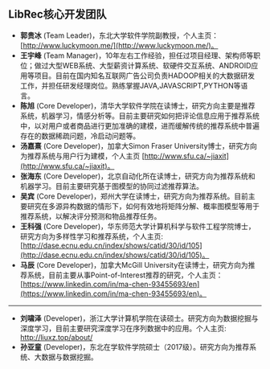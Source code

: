 ## LibRec核心开发团队

* **郭贵冰** (Team Leader)，东北大学软件学院副教授，个人主页：[http://www.luckymoon.me/](http://www.luckymoon.me/)。
* **王宇峰** (Team Manager)，10年左右工作经验，担任过项目经理、架构师等职位；做过大型WEB系统、大型薪资计算系统、软硬件交互系统、ANDROID应用等项目。目前在国内知名互联网广告公司负责HADOOP相关的大数据研发工作，并担任研发经理岗位。熟练掌握JAVA,JAVASCRIPT,PYTHON等语言。
* **陈旭** (Core Developer)，清华大学软件学院在读博士，研究方向主要是推荐系统，机器学习，情感分析等。目前主要研究如何把评论信息应用于推荐系统中，以对用户或者商品进行更加准确的建模，进而缓解传统的推荐系统中普遍存在的数据稀疏问题，冷启动问题等。
* **汤嘉熹** (Core Developer)，加拿大Simon Fraser University博士，研究方向为推荐系统与用户行为建模，个人主页 [http://www.sfu.ca/~jiaxit](http://www.sfu.ca/~jiaxit)。
* **张海东** (Core Developer)，北京自动化所在读博士，研究方向为推荐系统和机器学习。目前主要研究基于图模型的协同过滤推荐算法。
* **吴宾** (Core Developer)，郑州大学在读博士，研究方向为推荐系统。目前主要研究在多源异构数据的情形下，如何有效地将矩阵分解、概率图模型等用于推荐系统，以解决评分预测和物品推荐任务。
* **王科强** (Core Developer)，华东师范大学计算机科学与软件工程学院博士，研究方向为多样性学习和推荐系统，个人主页: [http://dase.ecnu.edu.cn/index/shows/catid/30/id/105](http://dase.ecnu.edu.cn/index/shows/catid/30/id/105)。
* **马辰** (Core Developer)，加拿大McGill University在读博士，研究方向为推荐系统，目前主要从事Point-of-Interest推荐的研究，个人主页：[https://www.linkedin.com/in/ma-chen-93455693/en](https://www.linkedin.com/in/ma-chen-93455693/en)。

----

* **刘啸泽** (Developer)，浙江大学计算机学院在读硕士。研究方向为数据挖掘与深度学习，目前主要研究深度学习在序列数据中的应用。个人主页: http://liuxz.top/about/
* **孙亚童** (Developer)，东北在学软件学院硕士（2017级）。研究方向为推荐系统、大数据与数据挖掘。
